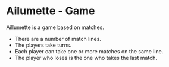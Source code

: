 # Ailumette - Game
Aillumette is a game based on matches.

- There are a number of match lines.
- The players take turns.
- Each player can take one or more matches on the same line.
- The player who loses is the one who takes the last match.